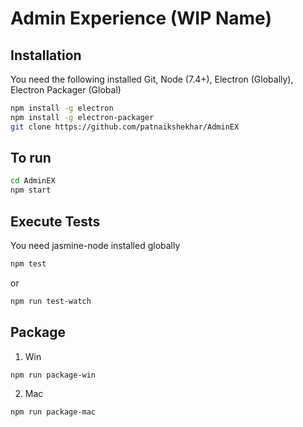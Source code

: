 # Admin Experience (WIP Name)


## Installation
You need the following installed Git, Node (7.4+), Electron (Globally), Electron Packager (Global)

```sh
npm install -g electron
npm install -g electron-packager
git clone https://github.com/patnaikshekhar/AdminEX
```

## To run

```bash
cd AdminEX
npm start
```

## Execute Tests
You need jasmine-node installed globally

```bash
npm test
```

or

```bash
npm run test-watch
```

## Package

1. Win

```bash
npm run package-win
```

2. Mac

```bash
npm run package-mac
```
